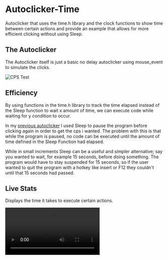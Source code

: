 # Autoclicker-Time

Autoclicker that uses the time.h library and the clock functions to show time between certain actions and provide an example that allows for more efficient clicking without using Sleep.

## The Autoclicker

The Autoclicker itself is just a basic no delay autoclicker using mouse_event to simulate the clicks.

![CPS Test](https://gyazo.com/d50280a142d2040d1e6cac9ef313a782)

## Efficiency

By using functions in the time.h library to track the time elapsed instead of the Sleep function to wait x amount of time, we can execute code while waiting for y condition to occur.

In my [previous autoclicker](https://github.com/breadguy/Autoclicker) I used Sleep to pause the program before clicking again in order to get the cps i wanted. The problem with this is that while the program is paused, no code can be executed until the amount of time defined in the Sleep Function had elapsed.

While in small increments Sleep can be a useful and simpler alternative; say you wanted to wait, for example 15 seconds, before doing something. The program would have to stay suspended for 15 seconds, so if the user wanted to quit the program with a hotkey like insert or F12 they couldn't until that 15 seconds had passed.

## Live Stats

Displays the time it takes to execute certain actions.

![Live Stats](https://i.gyazo.com/5977b498f20862e75a2cfa15e19862f7.mp4)
